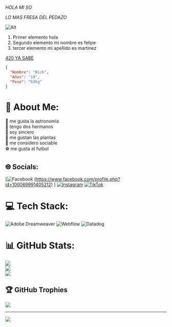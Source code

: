 *HOLA MI SO* 

_LO MAS FRESA DEL PEDAZO_

![Alt](https://github.com/FelipeM420/FelipeM420/assets/144852673/aff702d4-9dd1-484e-8cea-12187cc33b1d)

	
1. Primer elemento hola
1. Segundo elemento mi nombre es felipe 
1. tercer elemento mi apellido es martinez 
   
[420 YA SABE](https://www.youtube.com/watch?v=vnoZodRdVns)

```json
{
  "Nombre": "Nick",
  "Años": "19",
  "Peso": "63kg"
}
```

# 💫 About Me:
🔭 me gusta la astronomía <br>👯 tengo dos hermanos <br>🤝 soy sincero<br>🌱 me gustan las plantas<br>💬 me considero sociable <br>⚽ me gusta el futbol


## 🌐 Socials:
[![Facebook](https://img.shields.io/badge/Facebook-%231877F2.svg?logo=Facebook&logoColor=white ) (https://www.facebook.com/profile.php?id=100069991405212) ] [![Instagram](https://img.shields.io/badge/Instagram-%23E4405F.svg?logo=Instagram&logoColor=white)](https://instagram.com/sebastian_2m2) [![TikTok](https://img.shields.io/badge/TikTok-%23000000.svg?logo=TikTok&logoColor=white)](https://tiktok.com/@@nnicky10) 

# 💻 Tech Stack:
![Adobe Dreamweaver](https://img.shields.io/badge/Adobe%20Dreamweaver-FF61F6.svg?style=for-the-badge&logo=Adobe%20Dreamweaver&logoColor=white) ![Webflow](https://img.shields.io/badge/Webflow-4353FF?style=for-the-badge&logo=webflow&logoColor=white) ![Datadog](https://img.shields.io/badge/datadog-%23632CA6.svg?style=for-the-badge&logo=datadog&logoColor=white)
# 📊 GitHub Stats:
![](https://github-readme-stats.vercel.app/api?username=Felipe&theme=dark&hide_border=false&include_all_commits=true&count_private=false)<br/>
![](https://github-readme-streak-stats.herokuapp.com/?user=Felipe&theme=dark&hide_border=false)<br/>
![](https://github-readme-stats.vercel.app/api/top-langs/?username=Felipe&theme=dark&hide_border=false&include_all_commits=true&count_private=false&layout=compact)

## 🏆 GitHub Trophies
![](https://github-profile-trophy.vercel.app/?username=Felipe&theme=radical&no-frame=false&no-bg=true&margin-w=4)

---
[![](https://visitcount.itsvg.in/api?id=Felipe&icon=0&color=0)](https://visitcount.itsvg.in)

<!-- Proudly created with GPRM ( https://gprm.itsvg.in ) -->





